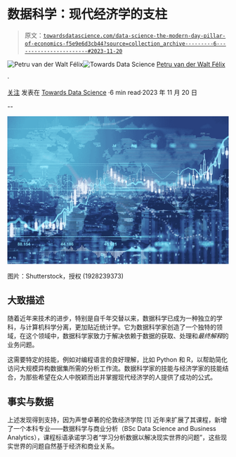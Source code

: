 # 数据科学：现代经济学的支柱

> 原文：[`towardsdatascience.com/data-science-the-modern-day-pillar-of-economics-f5e9e6d3cb44?source=collection_archive---------6-----------------------#2023-11-20`](https://towardsdatascience.com/data-science-the-modern-day-pillar-of-economics-f5e9e6d3cb44?source=collection_archive---------6-----------------------#2023-11-20)

[](https://medium.com/@petru_vdwfelix?source=post_page-----f5e9e6d3cb44--------------------------------)![Petru van der Walt Félix](https://medium.com/@petru_vdwfelix?source=post_page-----f5e9e6d3cb44--------------------------------)[](https://towardsdatascience.com/?source=post_page-----f5e9e6d3cb44--------------------------------)![Towards Data Science](https://towardsdatascience.com/?source=post_page-----f5e9e6d3cb44--------------------------------) [Petru van der Walt Félix](https://medium.com/@petru_vdwfelix?source=post_page-----f5e9e6d3cb44--------------------------------)

·

[关注](https://medium.com/m/signin?actionUrl=https%3A%2F%2Fmedium.com%2F_%2Fsubscribe%2Fuser%2Fcbed5bbff251&operation=register&redirect=https%3A%2F%2Ftowardsdatascience.com%2Fdata-science-the-modern-day-pillar-of-economics-f5e9e6d3cb44&user=Petru+van+der+Walt+F%C3%A9lix&userId=cbed5bbff251&source=post_page-cbed5bbff251----f5e9e6d3cb44---------------------post_header-----------) 发表在 [Towards Data Science](https://towardsdatascience.com/?source=post_page-----f5e9e6d3cb44--------------------------------) ·6 min read·2023 年 11 月 20 日[](https://medium.com/m/signin?actionUrl=https%3A%2F%2Fmedium.com%2F_%2Fvote%2Ftowards-data-science%2Ff5e9e6d3cb44&operation=register&redirect=https%3A%2F%2Ftowardsdatascience.com%2Fdata-science-the-modern-day-pillar-of-economics-f5e9e6d3cb44&user=Petru+van+der+Walt+F%C3%A9lix&userId=cbed5bbff251&source=-----f5e9e6d3cb44---------------------clap_footer-----------)

--

[](https://medium.com/m/signin?actionUrl=https%3A%2F%2Fmedium.com%2F_%2Fbookmark%2Fp%2Ff5e9e6d3cb44&operation=register&redirect=https%3A%2F%2Ftowardsdatascience.com%2Fdata-science-the-modern-day-pillar-of-economics-f5e9e6d3cb44&source=-----f5e9e6d3cb44---------------------bookmark_footer-----------)![](img/5521120f0c0a31b0adb4384367df888b.png)

图片：Shutterstock，授权 (1928239373)

## 大致描述

随着近年来技术的进步，特别是自千年交替以来，数据科学已成为一种独立的学科，与计算机科学分离，更加贴近统计学。它为数据科学家创造了一个独特的领域，在这个领域中，数据科学家致力于解决依赖于数据的获取、处理和*最终解释*的业务问题。

这需要特定的技能，例如对编程语言的良好理解，比如 Python 和 R，以帮助简化访问大规模异构数据集所需的分析工作流。数据科学家的技能与经济学家的技能结合，为那些希望在众人中脱颖而出并掌握现代经济学的人提供了成功的公式。

## 事实与数据

上述发现得到支持，因为声誉卓著的伦敦经济学院 [1] 近年来扩展了其课程，新增了一个本科专业——数据科学与商业分析（BSc Data Science and Business Analytics），课程标语承诺学习者“学习分析数据以解决现实世界的问题”，这些现实世界的问题自然基于经济和商业关系。
